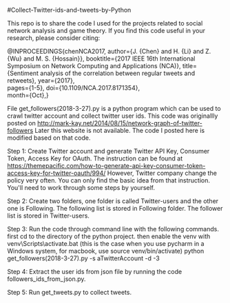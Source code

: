 #Collect-Twitter-ids-and-tweets-by-Python

This repo is to share the code I used for the projects related to social network analysis and game theory. If you find this code useful in your research, please consider citing:

@INPROCEEDINGS{chenNCA2017, 
author={J. {Chen} and H. {Li} and Z. {Wu} and M. S. {Hossain}}, 
booktitle={2017 IEEE 16th International Symposium on Network Computing and Applications (NCA)}, 
title={Sentiment analysis of the correlation between regular tweets and retweets}, 
year={2017},  
pages={1-5}, 
doi={10.1109/NCA.2017.8171354},  
month={Oct},}


File get_followers(2018-3-27).py is a python program which can be used to crawl twitter account and collect twitter user ids.
This code was originallly posted on http://mark-kay.net/2014/08/15/network-graph-of-twitter-followers
Later this website is not available.
The code I posted here is modified based on that code.

Step 1: Create Twitter account and generate Twitter API Key, Consumer Token, Access Key for OAuth. The instruction can be found at https://themepacific.com/how-to-generate-api-key-consumer-token-access-key-for-twitter-oauth/994/
However, Twitter company change the policy very often. You can only find the basic idea from that instruction. You'll need to work through some steps by yourself.

Step 2: Create two folders, one folder is called Twitter-users and the other one is Following. The following list is stored in Following folder. The follower list is stored in Twitter-users.

Step 3: Run the code through command line with the following commands.
first cd to the directory of the python project.
then enable the venv with venv\Scripts\activate.bat (this is the case when you use pycharm in a Windows system, for macbook, use source venv/bin/activate)
python get_followers(2018-3-27).py -s aTwitterAccount -d -3

Step 4: Extract the user ids from json file by running the code followers_ids_from_json.py.

Step 5: Run get_tweets.py to collect tweets.
